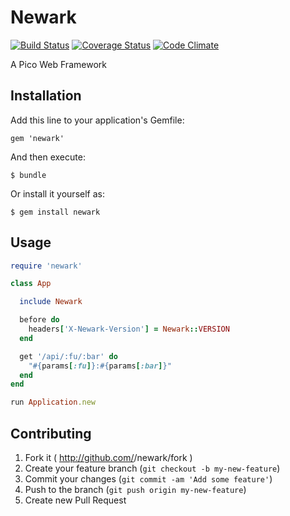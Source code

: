 # Newark

[![Build Status](https://travis-ci.org/mje113/newark.png?branch=master)](https://travis-ci.org/mje113/newark)
[![Coverage Status](https://coveralls.io/repos/mje113/newark/badge.png)](https://coveralls.io/r/mje113/newark)
[![Code Climate](https://codeclimate.com/github/mje113/newark.png)](https://codeclimate.com/github/mje113/newark)

A Pico Web Framework

## Installation

Add this line to your application's Gemfile:

    gem 'newark'

And then execute:

    $ bundle

Or install it yourself as:

    $ gem install newark

## Usage

```ruby
require 'newark'

class App

  include Newark

  before do
    headers['X-Newark-Version'] = Newark::VERSION
  end

  get '/api/:fu/:bar' do
    "#{params[:fu]}:#{params[:bar]}"
  end
end

run Application.new
```

## Contributing

1. Fork it ( http://github.com/<my-github-username>/newark/fork )
2. Create your feature branch (`git checkout -b my-new-feature`)
3. Commit your changes (`git commit -am 'Add some feature'`)
4. Push to the branch (`git push origin my-new-feature`)
5. Create new Pull Request
